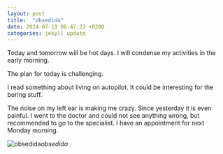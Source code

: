 ```yaml
---
layout: post
title:  "obsedida"
date: 2024-07-19 06:47:23 +0200
categories: jekyll update
---
```


Today and tomorrow will be hot days. I will condense my activities in the early morning.  

The plan for today is challenging.   

I read something about living on autopilot. It could be interesting for the boring stuff.   

The noise on my left ear is making me crazy. Since yesterday it is even painful. I went to the doctor and could not see anything wrong, but recommended to go to the specialist. I have an appointment for next Monday morning.   






![obsedida]()*obsedida*&nbsp;



[jekyll-docs]: https://jekyllrb.com/docs/home
[jekyll-gh]:   https://github.com/jekyll/jekyll
[jekyll-talk]: https://talk.jekyllrb.com/
